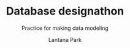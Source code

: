 ---
layout: post
title: Database designathon
subtitle: Practice for making data modeling
cover-img: /assets/img/Blackboard.png
thumbnail-img: /assets/img/designathon/coverdesginathon.png
# share-img: /assets/img/path.jpg
tags: [database, desginthon, database, modeling, conceptual modeling]
comments: true
author: Lantana Park
---
